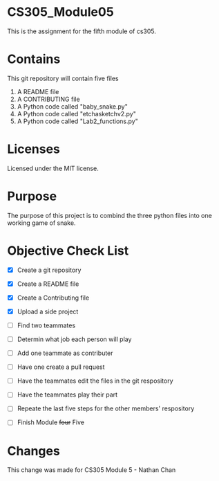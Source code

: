 # CS305_Module05
This is the assignment for the fifth module of cs305.


# Contains 
This git repository will contain five files
1. A README file
2. A CONTRIBUTING file
3. A Python code called "baby_snake.py"
4. A Python code called "etchasketchv2.py"
5. A Python code called "Lab2_functions.py"

# Licenses
Licensed under the MIT license.

# Purpose
The purpose of this project is to combind the three python files into one working game of snake.

# Objective Check List
- [x] Create a git repository 
- [x] Create a README file
- [x] Create a Contributing file
- [x] Upload a side project
- [ ] Find two teammates
- [ ] Determin what job each person will play
- [ ] Add one teammate as contributer
- [ ] Have one create a pull request
- [ ] Have the teammates edit the files in the git respository
- [ ] Have the teammates play their part
- [ ] Repeate the last five steps for the other members' respository
- [ ] Finish Module ~~four~~ Five


# Changes
This change was made for CS305 Module 5 - Nathan Chan
